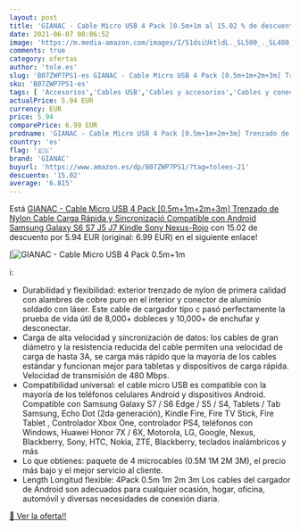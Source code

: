 ```yaml
---
layout: post
title: 'GIANAC - Cable Micro USB 4 Pack [0.5m+1m al 15.02 % de descuento'
date: 2021-06-07 00:06:52
image: 'https://m.media-amazon.com/images/I/51dsiUktldL._SL500_._SL400_.jpg'
comments: true
category: ofertas
author: 'tole.es'
slug: 'B07ZWP7PS1-es GIANAC - Cable Micro USB 4 Pack [0.5m+1m+2m+3m] Trenzado...'
sku: 'B07ZWP7PS1-es'
tags: [ 'Accesorios','Cables USB','Cables y accesorios','Cables y conectores','Informática','android','gianac', ]
actualPrice: 5.94 EUR
currency: EUR
price: 5.94
comparePrice: 6.99 EUR
prodname: 'GIANAC - Cable Micro USB 4 Pack [0.5m+1m+2m+3m] Trenzado de Nylon Cable Carga Rápida y Sincronizació Compatible con Android  Samsung Galaxy S6 S7 J5 J7  Kindle  Sony  Nexus-Rojo'
country: 'es'
flag: '🇪🇸'
brand: 'GIANAC'
buyurl: 'https://www.amazon.es/dp/B07ZWP7PS1/?tag=tolees-21'
descuento: '15.02'
average: '6.815'
---
```


Está [GIANAC - Cable Micro USB 4 Pack [0.5m+1m+2m+3m] Trenzado de Nylon Cable Carga Rápida y Sincronizació Compatible con Android  Samsung Galaxy S6 S7 J5 J7  Kindle  Sony  Nexus-Rojo](https://www.amazon.es/dp/B07ZWP7PS1/?tag=tolees-21) con 15.02 de descuento por 5.94 EUR (original: 6.99 EUR) en el siguiente enlace!

[![GIANAC - Cable Micro USB 4 Pack [0.5m+1m](https://m.media-amazon.com/images/I/51dsiUktldL._SL500_._SL400_.jpg)](https://www.amazon.es/dp/B07ZWP7PS1/?tag=tolees-21)

ℹ️:

- Durabilidad y flexibilidad: exterior trenzado de nylon de primera calidad con alambres de cobre puro en el interior y conector de aluminio soldado con láser. Este cable de cargador tipo c pasó perfectamente la prueba de vida útil de 8,000+ dobleces y 10,000+ de enchufar y desconectar.
- Carga de alta velocidad y sincronización de datos: los cables de gran diámetro y la resistencia reducida del cable permiten una velocidad de carga de hasta 3A, se carga más rápido que la mayoría de los cables estándar y funcionan mejor para tabletas y dispositivos de carga rápida. Velocidad de transmisión de 480 Mbps.
- Compatibilidad universal: el cable micro USB es compatible con la mayoría de los teléfonos celulares Android y dispositivos Android. Compatible con Samsung Galaxy S7 / S6 Edge / S5 / S4, Tablets / Tab Samsung, Echo Dot (2da generación), Kindle Fire, Fire TV Stick, Fire Tablet , Controlador Xbox One, controlador PS4, teléfonos con Windows, Huawei Honor 7X / 6X, Motorola, LG, Google, Nexus, Blackberry, Sony, HTC, Nokia, ZTE, Blackberry, teclados inalámbricos y más
- Lo que obtienes: paquete de 4 microcables (0.5M 1M 2M 3M), el precio más bajo y el mejor servicio al cliente.
- Length Longitud flexible: 4Pack 0.5m 1m 2m 3m Los cables del cargador de Android son adecuados para cualquier ocasión, hogar, oficina, automóvil y diversas necesidades de conexión diaria.

[🛒 Ver la oferta!!](https://www.amazon.es/dp/B07ZWP7PS1/?tag=tolees-21)
